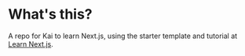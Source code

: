 # What's this?

A repo for Kai to learn Next.js, using the starter template
and tutorial at [Learn Next.js](https://nextjs.org/learn).
